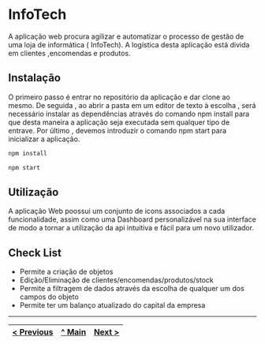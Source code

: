 # InfoTech
A aplicação web procura agilizar e automatizar o processo de gestão de uma loja de informática ( InfoTech).
A logística desta aplicação está divida em clientes ,encomendas e produtos.

## Instalação
O primeiro passo é entrar no repositório da aplicação e dar clone ao mesmo.
De seguida , ao abrir a pasta em um editor de texto à escolha , será necessário instalar as dependências através do comando npm install para que desta maneira a aplicação seja executada sem qualquer tipo de entrave.
Por último , devemos introduzir o comando npm start para inicializar a aplicação.

```sh
npm install
```
```sh
npm start
```

## Utilização

A aplicação Web poossui um conjunto de icons associados a cada funcionalidade, assim como uma Dashboard personalizável na sua interface de modo a tornar a utilização da api intuitiva e fácil para um novo utilizador.

## Check List

* Permite a criação de objetos
* Edição/Eliminação de clientes/encomendas/produtos/stock 
* Permite a filtragem de dados através da escolha de qualquer um dos campos do objeto
* Permite ter um balanço atualizado do capital da empresa 


---
[< Previous](c2.md) | [^ Main](https://github.com/Francisco970-hub/M2-PW) | [Next >](c4.md)
:--- | :---: | ---: 
